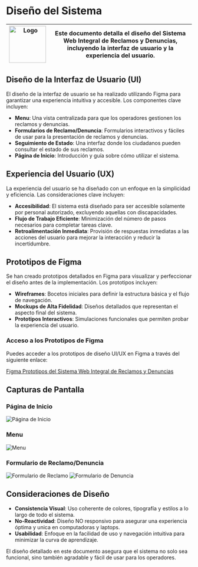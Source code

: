 # Diseño del Sistema
| <img src="../assets/docs/logo-diseño.png" alt="Logo" width="100"/> | Este documento detalla el diseño del Sistema Web Integral de Reclamos y Denuncias, incluyendo la interfaz de usuario y la experiencia del usuario. |
|------------------------------------------------|---------------------------------------------------------------------------------------------------------------------------------------------------------------------------------------------------------------------------|

## Diseño de la Interfaz de Usuario (UI)

El diseño de la interfaz de usuario se ha realizado utilizando Figma para garantizar una experiencia intuitiva y accesible. Los componentes clave incluyen:

- **Menu**: Una vista centralizada para que los operadores gestionen los reclamos y denuncias.
- **Formularios de Reclamo/Denuncia**: Formularios interactivos y fáciles de usar para la presentación de reclamos y denuncias.
- **Seguimiento de Estado**: Una interfaz donde los ciudadanos pueden consultar el estado de sus reclamos.
- **Página de Inicio**: Introducción y guía sobre cómo utilizar el sistema.

## Experiencia del Usuario (UX)

La experiencia del usuario se ha diseñado con un enfoque en la simplicidad y eficiencia. Las consideraciones clave incluyen:

- **Accesibilidad**: El sistema está diseñado para ser accesible solamente por personal autorizado, excluyendo aquellas con discapacidades.
- **Flujo de Trabajo Eficiente**: Minimización del número de pasos necesarios para completar tareas clave.
- **Retroalimentación Inmediata**: Provisión de respuestas inmediatas a las acciones del usuario para mejorar la interacción y reducir la incertidumbre.

## Prototipos de Figma

Se han creado prototipos detallados en Figma para visualizar y perfeccionar el diseño antes de la implementación. Los prototipos incluyen:

- **Wireframes**: Bocetos iniciales para definir la estructura básica y el flujo de navegación.
- **Mockups de Alta Fidelidad**: Diseños detallados que representan el aspecto final del sistema.
- **Prototipos Interactivos**: Simulaciones funcionales que permiten probar la experiencia del usuario.

### Acceso a los Prototipos de Figma

Puedes acceder a los prototipos de diseño UI/UX en Figma a través del siguiente enlace:

[Figma Prototipos del Sistema Web Integral de Reclamos y Denuncias](https://www.figma.com/design/AQDYfvSV9g8uzWtasWxgzP/Centro-de-Llamadas?node-id=2-2&t=6kZzfmx6tvPjJqqg-1)

## Capturas de Pantalla

### Página de Inicio
![Página de Inicio](https://www.figma.com/proto/AQDYfvSV9g8uzWtasWxgzP/Centro-de-Llamadas?node-id=483-797&t=zYiAvsNEIZC0zPnD-1&scaling=scale-down-width&content-scaling=fixed&page-id=2%3A2&starting-point-node-id=483%3A797&show-proto-sidebar=1)

### Menu
![Menu](https://www.figma.com/proto/AQDYfvSV9g8uzWtasWxgzP/Centro-de-Llamadas?node-id=147-7145&t=zYiAvsNEIZC0zPnD-1&scaling=scale-down-width&content-scaling=fixed&page-id=2%3A2&starting-point-node-id=483%3A797&show-proto-sidebar=1)

### Formulario de Reclamo/Denuncia
![Formulario de Reclamo](https://www.figma.com/proto/AQDYfvSV9g8uzWtasWxgzP/Centro-de-Llamadas?node-id=147-6985&t=zYiAvsNEIZC0zPnD-1&scaling=scale-down-width&content-scaling=fixed&page-id=2%3A2&starting-point-node-id=483%3A797&show-proto-sidebar=1)
![Formulario de Denuncia](https://www.figma.com/proto/AQDYfvSV9g8uzWtasWxgzP/Centro-de-Llamadas?node-id=147-5232&t=zYiAvsNEIZC0zPnD-1&scaling=scale-down-width&content-scaling=fixed&page-id=2%3A2&starting-point-node-id=483%3A797&show-proto-sidebar=1)

## Consideraciones de Diseño

- **Consistencia Visual**: Uso coherente de colores, tipografía y estilos a lo largo de todo el sistema.
- **No-Reactividad**: Diseño NO responsivo para asegurar una experiencia óptima y unica en computadoras y laptops.
- **Usabilidad**: Enfoque en la facilidad de uso y navegación intuitiva para minimizar la curva de aprendizaje.

El diseño detallado en este documento asegura que el sistema no solo sea funcional, sino también agradable y fácil de usar para los operadores.
